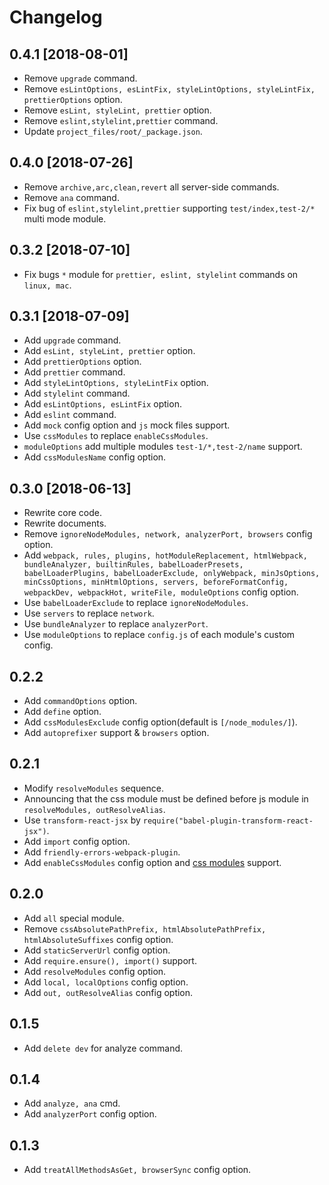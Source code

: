 # Changelog

## 0.4.1 [2018-08-01]

- Remove `upgrade` command.
- Remove `esLintOptions, esLintFix, styleLintOptions, styleLintFix, prettierOptions` option.
- Remove `esLint, styleLint, prettier` option.
- Remove `eslint,stylelint,prettier` command.
- Update `project_files/root/_package.json`.

## 0.4.0 [2018-07-26]

- Remove `archive,arc,clean,revert` all server-side commands. 
- Remove `ana` command.
- Fix bug of `eslint,stylelint,prettier` supporting `test/index,test-2/*` multi mode module. 

## 0.3.2 [2018-07-10]

- Fix bugs `*` module for `prettier, eslint, stylelint` commands on `linux, mac`.

## 0.3.1 [2018-07-09]

- Add `upgrade` command.
- Add `esLint, styleLint, prettier` option.
- Add `prettierOptions` option.
- Add `prettier` command.
- Add `styleLintOptions, styleLintFix` option.
- Add `stylelint` command.
- Add `esLintOptions, esLintFix` option.
- Add `eslint` command.
- Add `mock` config option and `js` mock files support.
- Use `cssModules` to replace `enableCssModules`.
- `moduleOptions` add multiple modules `test-1/*,test-2/name` support.
- Add `cssModulesName` config option.

## 0.3.0 [2018-06-13]

- Rewrite core code.
- Rewrite documents.
- Remove `ignoreNodeModules, network, analyzerPort, browsers` config option.
- Add `webpack, rules, plugins, hotModuleReplacement, htmlWebpack, bundleAnalyzer, builtinRules, babelLoaderPresets, babelLoaderPlugins, babelLoaderExclude, onlyWebpack, minJsOptions, minCssOptions, minHtmlOptions, servers, beforeFormatConfig, webpackDev, webpackHot, writeFile, moduleOptions` config option.
- Use `babelLoaderExclude` to replace `ignoreNodeModules`.
- Use `servers` to replace `network`.
- Use `bundleAnalyzer` to replace `analyzerPort`.
- Use `moduleOptions` to replace `config.js` of each module's custom config.

## 0.2.2

- Add `commandOptions` option.
- Add `define` option.
- Add `cssModulesExclude` config option(default is `[/node_modules/]`).
- Add `autoprefixer` support & `browsers` option.

## 0.2.1

- Modify `resolveModules` sequence.
- Announcing that the css module must be defined before js module in `resolveModules, outResolveAlias`.
- Use `transform-react-jsx` by `require("babel-plugin-transform-react-jsx")`.
- Add `import` config option.
- Add `friendly-errors-webpack-plugin`.
- Add `enableCssModules` config option and [css modules](https://github.com/css-modules/css-modules) support.

## 0.2.0

- Add `all` special module.
- Remove `cssAbsolutePathPrefix, htmlAbsolutePathPrefix, htmlAbsoluteSuffixes` config option.
- Add `staticServerUrl` config option.
- Add `require.ensure(), import()` support.
- Add `resolveModules` config option.
- Add `local, localOptions` config option.
- Add `out, outResolveAlias` config option.

## 0.1.5

- Add `delete dev` for analyze command.

## 0.1.4

- Add `analyze, ana` cmd.
- Add `analyzerPort` config option.

## 0.1.3

- Add `treatAllMethodsAsGet, browserSync` config option.
